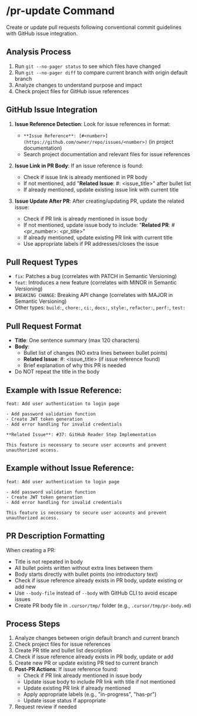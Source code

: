 # /pr-update Command

Create or update pull requests following conventional commit guidelines with GitHub issue integration.

## Analysis Process
1. Run `git --no-pager status` to see which files have changed
2. Run `git --no-pager diff` to compare current branch with origin default branch
3. Analyze changes to understand purpose and impact
4. Check project files for GitHub issue references

## GitHub Issue Integration
1. **Issue Reference Detection**: Look for issue references in format:
   - `**Issue Reference**: [#<number>](https://github.com/owner/repo/issues/<number>)` (in project documentation)
   - Search project documentation and relevant files for issue references

2. **Issue Link in PR Body**: If an issue reference is found:
   - Check if issue link is already mentioned in PR body
   - If not mentioned, add "**Related Issue**: #<number>: <issue_title>" after bullet list
   - If already mentioned, update existing issue link with current title

3. **Issue Update After PR**: After creating/updating PR, update the related issue:
   - Check if PR link is already mentioned in issue body
   - If not mentioned, update issue body to include: "**Related PR**: #<pr_number>: <pr_title>"
   - If already mentioned, update existing PR link with current title
   - Use appropriate labels if PR addresses/closes the issue

## Pull Request Types
- `fix`: Patches a bug (correlates with PATCH in Semantic Versioning)
- `feat`: Introduces a new feature (correlates with MINOR in Semantic Versioning)
- `BREAKING CHANGE`: Breaking API change (correlates with MAJOR in Semantic Versioning)
- Other types: `build:`, `chore:`, `ci:`, `docs:`, `style:`, `refactor:`, `perf:`, `test:`

## Pull Request Format
- **Title**: One sentence summary (max 120 characters)
- **Body**:
  - Bullet list of changes (NO extra lines between bullet points)
  - **Related Issue**: #<number>: <issue_title> (if issue reference found)
  - Brief explanation of why this PR is needed
- Do NOT repeat the title in the body

## Example with Issue Reference:
```
feat: Add user authentication to login page

- Add password validation function
- Create JWT token generation
- Add error handling for invalid credentials

**Related Issue**: #37: GitHub Reader Step Implementation

This feature is necessary to secure user accounts and prevent unauthorized access.
```

## Example without Issue Reference:
```
feat: Add user authentication to login page

- Add password validation function
- Create JWT token generation
- Add error handling for invalid credentials

This feature is necessary to secure user accounts and prevent unauthorized access.
```

## PR Description Formatting
When creating a PR:
- Title is not repeated in body
- All bullet points written without extra lines between them
- Body starts directly with bullet points (no introductory text)
- Check if issue reference already exists in PR body, update existing or add new
- Use `--body-file` instead of `--body` with GitHub CLI to avoid escape issues
- Create PR body file in `.cursor/tmp/` folder (e.g., `.cursor/tmp/pr-body.md`)

## Process Steps
1. Analyze changes between origin default branch and current branch
2. Check project files for issue references
3. Create PR title and bullet list description
4. Check if issue reference already exists in PR body, update or add
5. Create new PR or update existing PR tied to current branch
6. **Post-PR Actions**: If issue reference found:
   - Check if PR link already mentioned in issue body
   - Update issue body to include PR link with title if not mentioned
   - Update existing PR link if already mentioned
   - Apply appropriate labels (e.g., "in-progress", "has-pr")
   - Update issue status if appropriate
7. Request review if needed
